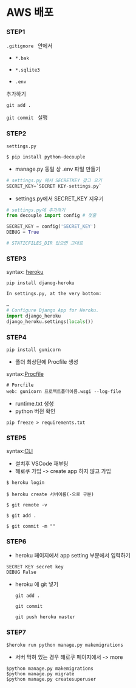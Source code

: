 # AWS 배포



### STEP1

`.gitignore	` 안에서 

- `*.bak `

- `*.sqlite3`

- `.env`

추가하기

`git add .`

`git commit ` 실행




### STEP2

```shell
settings.py

$ pip install python-decouple
```

- manage.py 동일 상 .env 파일 만들기

```python
# settings.py 에서 SECRETKEY 갖고 오기
SECRET_KEY=`SECRET KEY-settings.py`
```

- settings.py에서 SECRET_KEY 지우기

```python
# settings.py에 추가하기
from decouple import config # 첫줄

SECRET_KEY = config('SECRET_KEY')
DEBUG = True

# STATICFILES_DIR 있으면 그대로
```



### STEP3

syntax: [heroku](https://github.com/heroku/django-heroku)

`pip install djanog-heroku`

```python
In settings.py, at the very bottom:

…
# Configure Django App for Heroku.
import django_heroku
django_heroku.settings(locals())
```



### STEP4

`pip install gunicorn`

- 폴더 최상단에  Procfile 생성

syntax:[Procfile](https://devcenter.heroku.com/articles/getting-started-with-python#define-a-procfile)

```
# Porcfile
web: gunicorn 프로젝트폴더이름.wsgi --log-file

```

- runtime.txt 생성
- python 버전 확인

`pip freeze > requirements.txt`



### STEP5

syntax:[CLI](https://devcenter.heroku.com/articles/heroku-cli)

- 설치후 VSCode 재부팅
- 해로쿠 가입 -> create app 하지 않고 가입

```shell
$ heroku login

$ heroku create 서버이름(-으로 구분)

$ git remote -v

$ git add .

$ git commit -m ""
```





### STEP6

- heroku 페이지에서 app setting 부분에서 입력하기

```
SECRET KEY secret key
DEBUG False
```

- heroku 에 git  넣기

  `git add . `

  `git commit`

  `git push heroku master`

  



### STEP7

```shell
$heroku run python manage.py makemigrations
```



- 서버 막혀 있는 경우 해로쿠 페이지에서 -> more

```shell
$python manage.py makemigrations
$python manage.py migrate
$python manage.py createsuperuser

```

